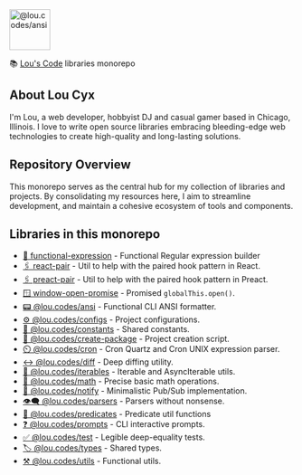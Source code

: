 <img id="logo" alt="@lou.codes/ansi" src="https://lou.codes/logo.svg" height="72" />

📚 [Lou's Code][lou.codes] libraries monorepo

## About Lou Cyx

I'm Lou, a web developer, hobbyist DJ and casual gamer based in Chicago,
Illinois. I love to write open source libraries embracing bleeding-edge web
technologies to create high-quality and long-lasting solutions.

## Repository Overview

This monorepo serves as the central hub for my collection of libraries and
projects. By consolidating my resources here, I aim to streamline development,
and maintain a cohesive ecosystem of tools and components.

## Libraries in this monorepo

-   [🧙 functional-expression][functional_expression] - Functional Regular
    expression builder
-   [🖇️ react-pair][react_pair] - Util to help with the paired hook pattern in
    React.
-   [🖇️ preact-pair][preact_pair] - Util to help with the paired hook pattern in
    Preact.
-   [🪟 window-open-promise][window-open-promise] - Promised
    `globalThis.open()`.
-   [📟 @lou.codes/ansi][ansi] - Functional CLI ANSI formatter.
-   [⚙️ @lou.codes/configs][configs] - Project configurations.
-   [🔢 @lou.codes/constants][constants] - Shared constants.
-   [🚧 @lou.codes/create-package][create-package] - Project creation script.
-   [⏲️ @lou.codes/cron][cron] - Cron Quartz and Cron UNIX expression parser.
-   [↔️ @lou.codes/diff][diff] - Deep diffing utility.
-   [🔁 @lou.codes/iterables][iterables] - Iterable and AsyncIterable utils.
-   [🧮 @lou.codes/math][math] - Precise basic math operations.
-   [📣 @lou.codes/notify][notify] - Minimalistic Pub/Sub implementation.
-   [👁️‍🗨️ @lou.codes/parsers][parsers] - Parsers without nonsense.
-   [🧐 @lou.codes/predicates][predicates] - Predicate util functions
-   [❓ @lou.codes/prompts][prompts] - CLI interactive prompts.
-   [✅ @lou.codes/test][test] - Legible deep-equality tests.
-   [🏷️ @lou.codes/types][types] - Shared types.
-   [⚒️ @lou.codes/utils][utils] - Functional utils.

<!-- Links -->

[ansi]: https://lou.codes/libraries/lou_codes_ansi/
[configs]: https://lou.codes/libraries/lou_codes_configs/
[constants]: https://lou.codes/libraries/lou_codes_constants/
[create-package]: https://lou.codes/libraries/lou_codes_create_package/
[cron]: https://lou.codes/libraries/lou_codes_cron/
[diff]: https://lou.codes/libraries/lou_codes_diff/
[functional_expression]: https://lou.codes/libraries/functional_expression/
[iterables]: https://lou.codes/libraries/lou_codes_iterables/
[lou.codes]: https://lou.codes
[math]: https://lou.codes/libraries/lou_codes_math/
[notify]: https://lou.codes/libraries/lou_codes_notify/
[parsers]: https://lou.codes/libraries/lou_codes_parsers/
[preact_pair]: https://lou.codes/libraries/preact_pair/
[predicates]: https://lou.codes/libraries/lou_codes_predicates/
[prompts]: https://lou.codes/libraries/lou_codes_prompts/
[react_pair]: https://lou.codes/libraries/react_pair/
[test]: https://lou.codes/libraries/lou_codes_test/
[types]: https://lou.codes/libraries/lou_codes_types/
[utils]: https://lou.codes/libraries/lou_codes_utils/
[window-open-promise]: https://lou.codes/libraries/window_open_promise/
